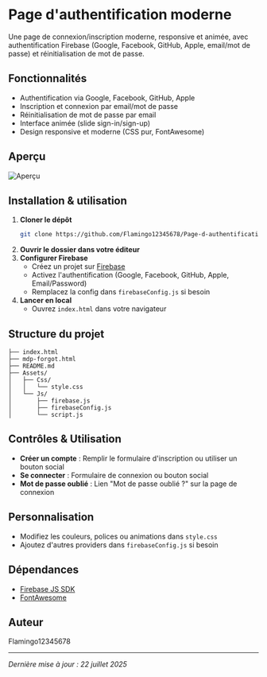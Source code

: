 
# Page d'authentification moderne

Une page de connexion/inscription moderne, responsive et animée, avec authentification Firebase (Google, Facebook, GitHub, Apple, email/mot de passe) et réinitialisation de mot de passe.

## Fonctionnalités

- Authentification via Google, Facebook, GitHub, Apple
- Inscription et connexion par email/mot de passe
- Réinitialisation de mot de passe par email
- Interface animée (slide sign-in/sign-up)
- Design responsive et moderne (CSS pur, FontAwesome)

## Aperçu

![Aperçu](screenshot.png)

## Installation & utilisation

1. **Cloner le dépôt**
	```bash
	git clone https://github.com/Flamingo12345678/Page-d-authentification.git
	```
2. **Ouvrir le dossier dans votre éditeur**
3. **Configurer Firebase**
	- Créez un projet sur [Firebase](https://firebase.google.com/)
	- Activez l'authentification (Google, Facebook, GitHub, Apple, Email/Password)
	- Remplacez la config dans `firebaseConfig.js` si besoin
4. **Lancer en local**
	- Ouvrez `index.html` dans votre navigateur

## Structure du projet

```
├── index.html
├── mdp-forgot.html
├── README.md
├── Assets/
│   ├── Css/
│   │   └── style.css
│   └── Js/
│       ├── firebase.js
│       ├── firebaseConfig.js
│       └── script.js
```

## Contrôles & Utilisation

- **Créer un compte** : Remplir le formulaire d'inscription ou utiliser un bouton social
- **Se connecter** : Formulaire de connexion ou bouton social
- **Mot de passe oublié** : Lien "Mot de passe oublié ?" sur la page de connexion

## Personnalisation

- Modifiez les couleurs, polices ou animations dans `style.css`
- Ajoutez d'autres providers dans `firebaseConfig.js` si besoin

## Dépendances

- [Firebase JS SDK](https://firebase.google.com/docs/web/setup)
- [FontAwesome](https://fontawesome.com/)

## Auteur

Flamingo12345678

---
*Dernière mise à jour : 22 juillet 2025*
